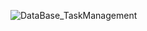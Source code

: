 ![DataBase_TaskManagement](https://github.com/A81126/KanbanBoard_TaskManagement/assets/117425136/331f7ec0-bbba-4234-ac18-1095c4c503c6)
